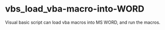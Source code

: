 # vbs_load_vba-macro-into-WORD
Visual basic script can load vba macros into MS WORD, and run the macros.
